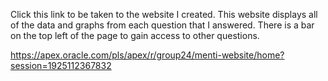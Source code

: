 Click this link to be taken to the website I created. This website displays all of the data and graphs from each question that I 
answered. There is a bar on the top left of the page to gain access to other questions.


https://apex.oracle.com/pls/apex/r/group24/menti-website/home?session=1925112367832 
